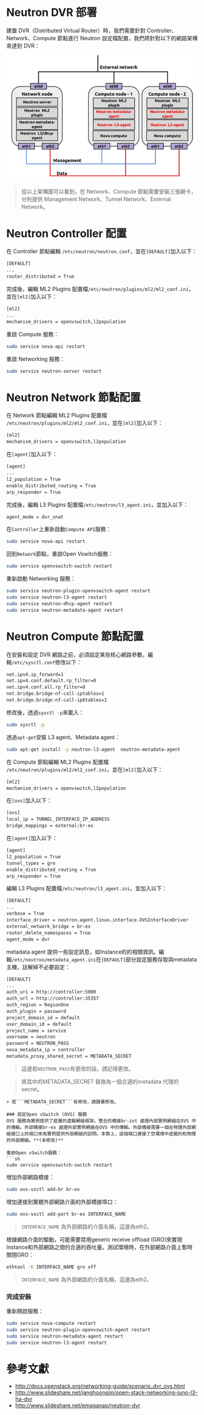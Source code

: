 # Neutron DVR 部署
建置 DVR（Distributed Virtual Router）時，我們需要針對 Controller、Network、Compute 節點進行 Neutron 設定檔配置，我們將針對以下的網路架構來達到 DVR：

![DVR](images/dvr.png)
> 從以上架構圖可以看到，在 Network、Compute 節點需要安裝三張網卡，分別提供 Management Network、Tunnel Network、External Network。

# Neutron Controller 配置
在 Controller 節點編輯 ```/etc/neutron/neutron.conf```，並在```[DEFAULT]```加入以下：
```sh
[DEFAULT]
...
router_distributed = True
```
完成後，編輯 ML2 Plugins 配置檔```/etc/neutron/plugins/ml2/ml2_conf.ini```，並在```[ml2]```加入以下：
```sh
[ml2]
...
mechanism_drivers = openvswitch,l2population
```
重啟 Compute 服務：
```sh
sudo service nova-api restart
```
重啟 Networking 服務：
```sh
sudo service neutron-server restart
```

# Neutron Network 節點配置
在 Network 節點編輯 ML2 Plugins 配置檔 ```/etc/neutron/plugins/ml2/ml2_conf.ini```，並在```[ml2]```加入以下：
```sh
[ml2]
mechanism_drivers = openvswitch,l2population
```
在```[agent]```加入以下：
```sh
[agent]
...
l2_population = True
enable_distributed_routing = True
arp_responder = True
```

完成後，編輯 L3 Plugins 配置檔```/etc/neutron/l3_agent.ini```，並加入以下：
```sh
agent_mode = dvr_snat
```
在```Controller```上重新啟動```Compute API```服務：
```sh
sudo service nova-api restart
```
回到```Network```節點，重啟Open Vswitch服務：
```sh
sudo service openvswitch-switch restart
```
重新啟動 Networking 服務：
```sh
sudo service neutron-plugin-openvswitch-agent restart
sudo service neutron-l3-agent restart
sudo service neutron-dhcp-agent restart
sudo service neutron-metadata-agent restart
```

# Neutron Compute 節點配置
在安裝和設定 DVR 網路之前，必須設定某些核心網路參數，編輯```/etc/sysctl.conf```修改以下：
```sh
net.ipv4.ip_forward=1
net.ipv4.conf.default.rp_filter=0
net.ipv4.conf.all.rp_filter=0
net.bridge.bridge-nf-call-iptables=1
net.bridge.bridge-nf-call-ip6tables=1
```
修改後，透過```sysctl -p```來載入：
```sh
sudo sysctl -p
```
透過```apt-get```安裝 L3 agent、Metadata agent：
```sh
sudo apt-get install -y neutron-l3-agent  neutron-metadata-agent
```

在 Compute 節點編輯 ML2 Plugins 配置檔 ```/etc/neutron/plugins/ml2/ml2_conf.ini```，並在```[ml2]```加入以下：
```sh
[ml2]
mechanism_drivers = openvswitch,l2population
```
在```[ovs]```加入以下：
```sh
[ovs]
local_ip = TUNNEL_INTERFACE_IP_ADDRESS
bridge_mappings = external:br-ex
```
在```[agent]```加入以下：
```sh
[agent]
l2_population = True
tunnel_types = gre
enable_distributed_routing = True
arp_responder = True
```
編輯 L3 Plugins 配置檔```/etc/neutron/l3_agent.ini```，並加入以下：
```sh
[DEFAULT]
...
verbose = True
interface_driver = neutron.agent.linux.interface.OVSInterfaceDriver
external_network_bridge = br-ex
router_delete_namespaces = True
agent_mode = dvr
```
metadata agent 提供一些設定訊息，如Instance的的相關資訊。編輯```/etc/neutron/metadata_agent.ini```在```[DEFAULT]```部分設定服務存取與metadata主機，註解掉不必要設定：
```sh
[DEFAULT]
...
auth_uri = http://controller:5000
auth_url = http://controller:35357
auth_region = RegionOne
auth_plugin = password
project_domain_id = default
user_domain_id = default
project_name = service
username = neutron
password = NEUTRON_PASS
nova_metadata_ip = controller
metadata_proxy_shared_secret = METADATA_SECRET
```
> 這邊若```NEUTRON_PASS```有更改的話，請記得更改。

> 將其中的METADATA_SECRET 替換為一個合適的metadata 代理的secret。
```
> 若```METADATA_SECRET```有修改，請跟著修改。

### 設定Open vSwitch (OVS) 服務
OVS 服務為實例提供了底層的虛擬網絡框架。整合的橋接br-int 處理內部實例網絡在OVS 中的傳輸。外部橋接br-ex 處理外部實例網絡在OVS 中的傳輸。外部橋接需要一個在物理外部網絡接口上的端口來為實例提供外部網絡的訪問。本質上，這個端口連接了您環境中虛擬的和物理的外部網絡。**(未修改)**

重啟Open vSwitch服務：
```sh
sudo service openvswitch-switch restart
```
增加外部網路橋接：
```sh
sudo ovs-vsctl add-br br-ex
```
增加連接到實體外部網路介面的外部橋接埠口：
```sh
sudo ovs-vsctl add-port br-ex INTERFACE_NAME
```
> ```INTERFACE_NAME``` 為外部網路的介面名稱，這邊為eth2。

根據網路介面的驅動，可能需要禁用generic receive offload (GRO)來實現Instance和外部網路之間的合適的吞吐量。測試環境時，在外部網路介面上暫時關閉GRO：
```sh
ethtool -K INTERFACE_NAME gro off
```
> ```INTERFACE_NAME``` 為外部網路的介面名稱，這邊為eth2。

### 完成安裝
重新開啟服務：
```sh
sudo service nova-compute restart
sudo service neutron-plugin-openvswitch-agent restart
sudo service neutron-metadata-agent restart
sudo service neutron-l3-agent restart
```


# 參考文獻
* http://docs.openstack.org/networking-guide/scenario_dvr_ovs.html
* http://www.slideshare.net/janghoonsim/open-stack-networking-juno-l3-ha-dvr
* http://www.slideshare.net/emaganap/neutron-dvr


